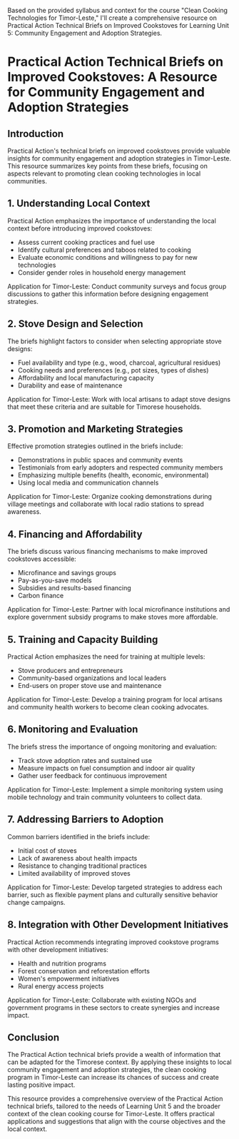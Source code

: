 Based on the provided syllabus and context for the course "Clean Cooking Technologies for Timor-Leste," I'll create a comprehensive resource on Practical Action Technical Briefs on Improved Cookstoves for Learning Unit 5: Community Engagement and Adoption Strategies.

# Practical Action Technical Briefs on Improved Cookstoves: A Resource for Community Engagement and Adoption Strategies

## Introduction

Practical Action's technical briefs on improved cookstoves provide valuable insights for community engagement and adoption strategies in Timor-Leste. This resource summarizes key points from these briefs, focusing on aspects relevant to promoting clean cooking technologies in local communities.

## 1. Understanding Local Context

Practical Action emphasizes the importance of understanding the local context before introducing improved cookstoves:

- Assess current cooking practices and fuel use
- Identify cultural preferences and taboos related to cooking
- Evaluate economic conditions and willingness to pay for new technologies
- Consider gender roles in household energy management

Application for Timor-Leste: Conduct community surveys and focus group discussions to gather this information before designing engagement strategies.

## 2. Stove Design and Selection

The briefs highlight factors to consider when selecting appropriate stove designs:

- Fuel availability and type (e.g., wood, charcoal, agricultural residues)
- Cooking needs and preferences (e.g., pot sizes, types of dishes)
- Affordability and local manufacturing capacity
- Durability and ease of maintenance

Application for Timor-Leste: Work with local artisans to adapt stove designs that meet these criteria and are suitable for Timorese households.

## 3. Promotion and Marketing Strategies

Effective promotion strategies outlined in the briefs include:

- Demonstrations in public spaces and community events
- Testimonials from early adopters and respected community members
- Emphasizing multiple benefits (health, economic, environmental)
- Using local media and communication channels

Application for Timor-Leste: Organize cooking demonstrations during village meetings and collaborate with local radio stations to spread awareness.

## 4. Financing and Affordability

The briefs discuss various financing mechanisms to make improved cookstoves accessible:

- Microfinance and savings groups
- Pay-as-you-save models
- Subsidies and results-based financing
- Carbon finance

Application for Timor-Leste: Partner with local microfinance institutions and explore government subsidy programs to make stoves more affordable.

## 5. Training and Capacity Building

Practical Action emphasizes the need for training at multiple levels:

- Stove producers and entrepreneurs
- Community-based organizations and local leaders
- End-users on proper stove use and maintenance

Application for Timor-Leste: Develop a training program for local artisans and community health workers to become clean cooking advocates.

## 6. Monitoring and Evaluation

The briefs stress the importance of ongoing monitoring and evaluation:

- Track stove adoption rates and sustained use
- Measure impacts on fuel consumption and indoor air quality
- Gather user feedback for continuous improvement

Application for Timor-Leste: Implement a simple monitoring system using mobile technology and train community volunteers to collect data.

## 7. Addressing Barriers to Adoption

Common barriers identified in the briefs include:

- Initial cost of stoves
- Lack of awareness about health impacts
- Resistance to changing traditional practices
- Limited availability of improved stoves

Application for Timor-Leste: Develop targeted strategies to address each barrier, such as flexible payment plans and culturally sensitive behavior change campaigns.

## 8. Integration with Other Development Initiatives

Practical Action recommends integrating improved cookstove programs with other development initiatives:

- Health and nutrition programs
- Forest conservation and reforestation efforts
- Women's empowerment initiatives
- Rural energy access projects

Application for Timor-Leste: Collaborate with existing NGOs and government programs in these sectors to create synergies and increase impact.

## Conclusion

The Practical Action technical briefs provide a wealth of information that can be adapted for the Timorese context. By applying these insights to local community engagement and adoption strategies, the clean cooking program in Timor-Leste can increase its chances of success and create lasting positive impact.

This resource provides a comprehensive overview of the Practical Action technical briefs, tailored to the needs of Learning Unit 5 and the broader context of the clean cooking course for Timor-Leste. It offers practical applications and suggestions that align with the course objectives and the local context.
